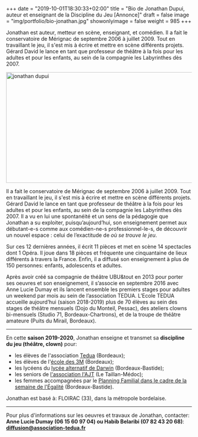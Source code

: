+++
date = "2019-10-01T18:30:33+02:00"
title = "Bio de Jonathan Dupui, auteur et enseignant de la Discipline du Jeu [Annonce]"
draft = false
image = "img/portfolio/bio-jonathan.jpg"
showonlyimage = false
weight = 985
+++

Jonathan est auteur, metteur en scène, enseignant, et comédien.
Il a fait le conservatoire de Mérignac de septembre 2006 à juillet 2009. Tout en travaillant le jeu, il s'est mis à écrire et mettre en scène différents projets. Gérard David le lance en tant que professeur de théâtre à la fois pour les adultes et pour les enfants, au sein de la compagnie les Labyrinthes dès 2007.
<!--more-->
<left> <img src="/img/portfolio/bio-jonathan.png" alt="jonathan dupui" height="300" width="750"> </left>



Il a fait le conservatoire de Mérignac de septembre 2006 à juillet 2009. Tout en travaillant le jeu, il s'est mis à écrire et mettre en scène différents projets. Gérard David le lance en tant que professeur de théâtre à la fois pour les adultes et pour les enfants, au sein de la compagnie les Labyrinthes dès 2007. Il a vu en lui une spontanéité et un sens de la pédagogie que Jonathan a su exploiter, puisqu’aujourd’hui, son enseignement permet aux débutant-e-s comme aux comédien-ne-s professionnel-le-s, de découvrir un nouvel espace : celui de l’exactitude de *où se trouve le jeu*.

Sur ces 12 dernières années, il écrit 11 pièces et met en scène 14 spectacles dont 1 Opéra. Il joue dans 18 pièces et fréquente une cinquantaine de lieux différents à travers la France. Enfin, il a diffusé son enseignement à plus de 150 personnes: enfants, adolescents et adultes.

Après avoir créé sa compagnie de théâtre UBU&tout en 2013 pour porter ses oeuvres et son enseignement, il s’associe en septembre 2016 avec Anne Lucie Dumay et ils lancent ensemble les premiers stages pour adultes un weekend par mois au sein de l’association TEDUA.
L’Ecole TEDUA accueille aujourd’hui (saison 2018-2019) plus de 70 élèves au sein des stages de théâtre mensuels (Dojo du Monteil, Pessac), des ateliers clowns bi-mensuels (Studio 71, Bordeaux-Chartrons), et de la troupe de théâtre amateure (Puits du Mirail, Bordeaux).

---
En cette **saison 2019-2020**, Jonathan enseigne et transmet sa **discipline du jeu (théâtre, clown)** pour:  
- les élèves de l'association [Tedua](https://www.association-tedua.fr/) (Bordeaux);  
- les élèves de l'[école des 3M](https://www.ecoledes3m-bordeaux.com/) (Bordeaux);  
- les lycéens du [lycée alternatif de Darwin](https://www.lycee-lem.com/) (Bordeaux-Bastide);  
- les seniors de [l'association l'AJT](https://www.facebook.com/pg/AjtTheatre/posts/) (Le Taillan-Médoc);  
- les femmes accompagnées par le [Planning Familial dans le cadre de la semaine de l'Égalité](https://www.facebook.com/stopharcelementderuebordeaux/posts/772148356584693?__tn__=-R) (Bordeaux-Bastide).  

Jonathan est basé à: FLOIRAC (33), dans la métropole bordelaise.  

---
Pour plus d'informations sur les oeuvres et travaux de Jonathan, contacter:   
**Anne Lucie Dumay (06 15 60 97 04) ou Habib Belaribi (07 82 43 20 68)**:<br>
**diffusion@association-tedua.fr** <br>


